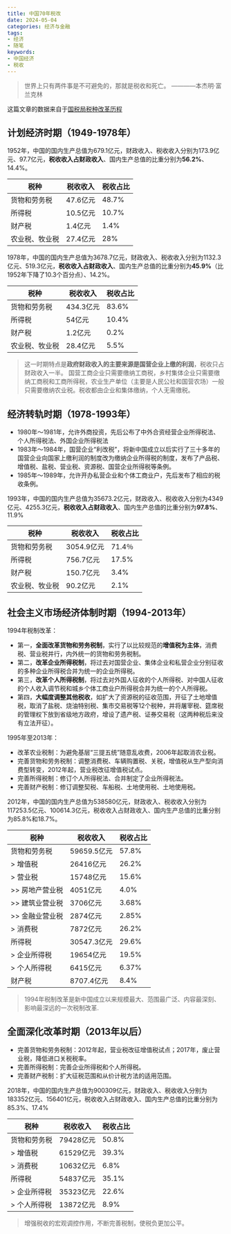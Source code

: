 ```yaml
---
title: 中国70年税改
date: 2024-05-04
categories: 经济与金融
tags: 
- 经济
- 随笔
keywords:
- 中国经济
- 税收
---
```


> 世界上只有两件事是不可避免的，那就是税收和死亡。 ————本杰明·富兰克林

这篇文章的数据来自于[国税局税种改革历程](https://www.chinatax.gov.cn/chinatax/n810219/n810744/c101448/c101451/index.html)

## 计划经济时期（1949-1978年）

1952年，中国的国内生产总值为679.1亿元，财政收入、税收收入分别为173.9亿元、97.7亿元，**税收收入占财政收入**、国内生产总值的比重分别为**56.2%**、14.4%。

| 税种           | 税收收入 | 税收占比 |
| ---------------- | ---------- | ---------- |
| 货物和劳务税   | 47.6亿元 | 48.7%    |
| 所得税         | 10.5亿元 | 10.7%    |
| 财产税         | 1.4亿元  | 1.4%     |
| 农业税、牧业税 | 27.4亿元 | 28%      |

1978年，中国的国内生产总值为3678.7亿元，财政收入、税收收入分别为1132.3亿元、519.3亿元，**税收收入占财政收入**、国内生产总值的比重分别为**45.9%**（比1952年下降了10.3个百分点）、14.2%。

| 税种           | 税收收入  | 税收占比 |
| ---------------- | ----------- | ---------- |
| 货物和劳务税   | 434.3亿元 | 83.6%    |
| 所得税         | 54亿元    | 10.4%    |
| 财产税         | 1.2亿元   | 0.2%     |
| 农业税、牧业税 | 28.4亿元  | 5.5%     |

> 这一时期特点是**政府财政收入的主要来源是国营企业上缴的利润**，税收只占财政收入一半。
> 国营工商企业只需要缴纳工商税，乡村集体企业只需要缴纳工商税和工商所得税，农业生产单位（主要是人民公社和国营农场）一般只需要缴纳农业税。税收都由企业和集体缴纳，个人无需缴税。

## 经济转轨时期（1978-1993年）

* 1980年～1981年，允许外商投资，先后公布了中外合资经营企业所得税法、个人所得税法、外国企业所得税法
* 1983年～1984年，国营企业“利改税”，将新中国成立以后实行了三十多年的国营企业向国家上缴利润的制度改为缴纳企业所得税的制度，发布了产品税、增值税、盐税、营业税、资源税、国营企业所得税等条例。
* 1985年～1989年，允许开办私营企业和个体工商业户，先后发布了相应的税收条例。

1993年，中国的国内生产总值为35673.2亿元，财政收入、税收收入分别为4349亿元、4255.3亿元，**税收收入占财政收入**、国内生产总值的比重分别为**97.8%**、11.9%

| 税种           | 税收收入   | 税收占比 |
| ---------------- | ------------ | ---------- |
| 货物和劳务税   | 3054.9亿元 | 71.4％   |
| 所得税         | 756.7亿元  | 17.5%    |
| 财产税         | 150.7亿元  | 3.4%     |
| 农业税、牧业税 | 90.2亿元   | 2.1%     |

## 社会主义市场经济体制时期（1994-2013年）

1994年税制改革：

* 第一，**全面改革货物和劳务税制**，实行了以比较规范的**增值税为主体**，消费税、营业税并行，内外统一的货物和劳务税制。
* 第二，**改革企业所得税制**，将过去对国营企业、集体企业和私营企业分别征收的多种企业所得税合并为统一的企业所得税。
* 第三，**改革个人所得税制**，将过去对外国人征收的个人所得税、对中国人征收的个人收入调节税和城乡个体工商业户所得税合并为统一的个人所得税。
* 第四，**大幅度调整其他税收**，如扩大了资源税的征收范围，开征了土地增值税，取消了盐税、烧油特别税、集市交易税等12个税种，并将屠宰税、筵席税的管理权下放到省级地方政府，增设了遗产税、证券交易税（这两种税后来没有立法开征）。

1995年至2013年：

* 改革农业税制：为避免基层“三提五统”随意乱收费，2006年起取消农业税。
* 完善货物和劳务税制：调整消费税、车辆购置税、关税，增值税从生产型向消费型转变，2012年起，营业税改征增值税试点。
* 完善所得税制：修订个人所得税法、合并制定了企业所得税法。
* 完善财产税制：修订调整契税、车船税、土地使用税、土地使用税。

2012年，中国的国内生产总值为538580亿元，财政收入、税收收入分别为117253.5亿元、100614.3亿元，税收收入占财政收入、国内生产总值的比重分别为85.8%和18.7%。

| 税种         | 税收收入    | 税收占比 |
| -------------- | ------------- | ---------- |
| 货物和劳务税 | 59659.5亿元 | 57.8%    |
| > 增值税 | 26416亿元 | 26.2%    |
| > 营业税 | 15748亿元 | 15.6%    |
| >> 房地产营业税 | 4051亿元 | 4.0%    |
| >> 建筑业营业税 | 3706亿元 | 3.68%    |
| >> 金融业营业税 | 2874亿元 | 2.85%    |
| > 消费税 | 7872亿元 | 26.2%    |
| 所得税       | 30547.3亿元 | 29.6%    |
| > 企业所得税    | 19654亿元 | 19.5%    |
| > 个人所得税    | 6415亿元 | 6.37%    |
| 财产税       | 8707.4亿元  | 8.4%     |

> 1994年税制改革是新中国成立以来规模最大、范围最广泛、内容最深刻、影响最深远的一次税制改革.

## 全面深化改革时期（2013年以后）

* 完善货物和劳务税制：2012年起，营业税改征增值税试点；2017年，废止营业税，降低进口关税税率。
* 完善所得税制：完善企业所得税和个人所得税。
* 完善财产税制：扩大征税范围和从价计税方法的适用范围。

2018年，中国的国内生产总值为900309亿元，财政收入、税收收入分别为183352亿元、156401亿元，税收收入占财政收入、国内生产总值的比重分别为85.3%、17.4%

| 税种         | 税收收入    | 税收占比 |
| -------------- | ------------- | ---------- |
| 货物和劳务税 | 79428亿元 | 50.8%    |
| > 增值税 | 61529亿元 | 39.3%    |
| > 消费税 | 10632亿元 | 6.8%    |
| 所得税       | 54837亿元 | 35.1%    |
| > 企业所得税    | 35323亿元 | 22.6%    |
| > 个人所得税    | 13872亿元 | 8.9%    |

> 增强税收的宏观调控作用，不断完善税制，使税负更加公平。
